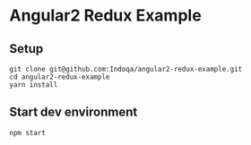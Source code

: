 # Angular2 Redux Example 

## Setup
```
git clone git@github.com:Indoqa/angular2-redux-example.git
cd angular2-redux-example
yarn install
```

## Start dev environment
```
npm start
```
